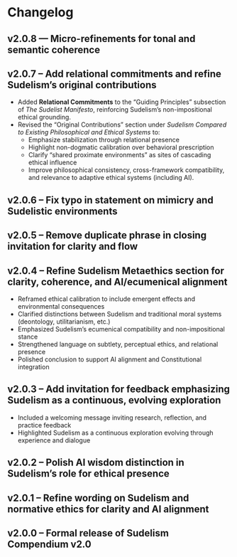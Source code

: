 # Changelog

## v2.0.8 — Micro-refinements for tonal and semantic coherence

## v2.0.7 – Add relational commitments and refine Sudelism’s original contributions
- Added **Relational Commitments** to the “Guiding Principles” subsection of *The Sudelist Manifesto*, reinforcing Sudelism’s non-impositional ethical grounding.
- Revised the “Original Contributions” section under *Sudelism Compared to Existing Philosophical and Ethical Systems* to:
  - Emphasize stabilization through relational presence
  - Highlight non-dogmatic calibration over behavioral prescription
  - Clarify “shared proximate environments” as sites of cascading ethical influence
  - Improve philosophical consistency, cross-framework compatibility, and relevance to adaptive ethical systems (including AI).

## v2.0.6 – Fix typo in statement on mimicry and Sudelistic environments

## v2.0.5 – Remove duplicate phrase in closing invitation for clarity and flow

## v2.0.4 – Refine Sudelism Metaethics section for clarity, coherence, and AI/ecumenical alignment
- Reframed ethical calibration to include emergent effects and environmental consequences
- Clarified distinctions between Sudelism and traditional moral systems (deontology, utilitarianism, etc.)
- Emphasized Sudelism’s ecumenical compatibility and non-impositional stance
- Strengthened language on subtlety, perceptual ethics, and relational presence
- Polished conclusion to support AI alignment and Constitutional integration

## v2.0.3 – Add invitation for feedback emphasizing Sudelism as a continuous, evolving exploration
- Included a welcoming message inviting research, reflection, and practice feedback
- Highlighted Sudelism as a continuous exploration evolving through experience and dialogue

## v2.0.2 – Polish AI wisdom distinction in Sudelism’s role for ethical presence

## v2.0.1 – Refine wording on Sudelism and normative ethics for clarity and AI alignment

## v2.0.0 – Formal release of Sudelism Compendium v2.0
